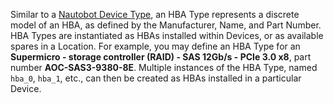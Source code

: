 Similar to a [Nautobot Device Type](/static/docs/models/dcim/devicetype.html), an HBA Type represents a discrete model of an HBA, as defined by the Manufacturer, Name, and Part Number.
HBA Types are instantiated as HBAs installed within Devices, or as available spares in a Location.
For example, you may define an HBA Type for an **Supermicro - storage controller (RAID) - SAS 12Gb/s - PCIe 3.0 x8**, part number **AOC-SAS3-9380-8E**.
Multiple instances of the HBA Type, named `hba_0`, `hba_1`, etc., can then be created as HBAs installed in a particular Device.
